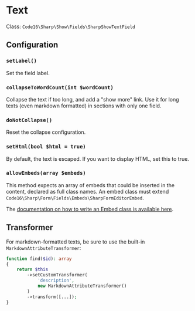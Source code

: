 # Text

Class: `Code16\Sharp\Show\Fields\SharpShowTextField`

## Configuration

### `setLabel()`

Set the field label.

### `collapseToWordCount(int $wordCount)`

Collapse the text if too long, and add a "show more" link. Use it for long texts (even markdown formatted) in sections with only one field.

### `doNotCollapse()`

Reset the collapse configuration.

### `setHtml(bool $html = true)`

By default, the text is escaped. If you want to display HTML, set this to true.

### `allowEmbeds(array $embeds)`

This method expects an array of embeds that could be inserted in the content, declared as full class names. An embed class must extend `Code16\Sharp\Form\Fields\Embeds\SharpFormEditorEmbed`.

The [documentation on how to write an Embed class is available here](../form-editor-embeds.md).

## Transformer

For markdown-formatted texts, be sure to use the built-in `MarkdownAttributeTransformer`:

```php
function find($id): array
{
    return $this
        ->setCustomTransformer(
            'description', 
            new MarkdownAttributeTransformer()
        )
        ->transform([...]);
}
```
